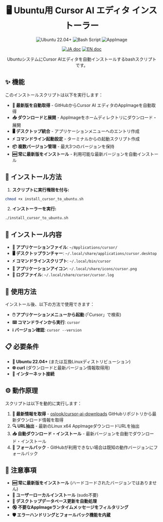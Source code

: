 <h1 align="center">🖥️ Ubuntu用 Cursor AI エディタ インストーラー</h1>

<p align="center">
    <img src="https://img.shields.io/badge/Ubuntu-22.04+-orange?style=for-the-badge&logo=ubuntu" alt="Ubuntu 22.04+"/>
    <img src="https://img.shields.io/badge/Bash-Script-green?style=for-the-badge&logo=gnu-bash" alt="Bash Script"/>
    <img src="https://img.shields.io/badge/AppImage-Installer-blue?style=for-the-badge" alt="AppImage"/>
</p>

<p align="center">
    <a href="README_JP.md"><img src="https://img.shields.io/badge/ドキュメント-日本語-white.svg" alt="JA doc"/></a>
    <a href="README.md"><img src="https://img.shields.io/badge/english-document-white.svg" alt="EN doc"></a>
</p>

<p align="center">
    UbuntuシステムにCursor AIエディタを自動インストールするbashスクリプトです。
</p>

## ✨ 機能

このインストールスクリプトは以下を実行します：
- **🔄 最新版を自動取得** - GitHubからCursor AI エディタのAppImageを自動取得
- **📥 ダウンロードと展開** - AppImageをホームディレクトリにダウンロード・展開
- **🖥️ デスクトップ統合** - アプリケーションメニューへのエントリ作成
- **⚡ コマンドライン起動設定** - ターミナルからの起動スクリプト作成
- **📦 複数バージョン管理** - 最大3つのバージョンを保持
- **🆕 常に最新版をインストール** - 利用可能な最新バージョンを自動インストール

## 🚀 インストール方法

1. **スクリプトに実行権限を付与:**
```bash
chmod +x install_cursor_to_ubuntu.sh
```

2. **インストーラーを実行:**
```bash
./install_cursor_to_ubuntu.sh
```

## 📁 インストール内容

- **📂 アプリケーションファイル**: `~/Applications/cursor/`
- **🖥️ デスクトップランチャー**: `~/.local/share/applications/cursor.desktop`
- **⚡ コマンドラインスクリプト**: `~/.local/bin/cursor`
- **🎨 アプリケーションアイコン**: `~/.local/share/icons/cursor.png`
- **📝 ログファイル**: `~/.local/share/cursor/cursor.log`

## 🎯 使用方法

インストール後、以下の方法で使用できます：
- **🖱️ アプリケーションメニューから起動** (「Cursor」で検索)
- **⌨️ コマンドラインから実行**: `cursor`
- **ℹ️ バージョン確認**: `cursor --version`

## 📋 必要条件

- **🐧 Ubuntu 22.04+** (または互換Linuxディストリビューション)
- **🌐 curl** (ダウンロードと最新バージョン情報取得用)
- **📡 インターネット接続**

## ⚙️ 動作原理

スクリプトは以下を動的に実行します：
1. **📡 最新情報を取得** - [oslook/cursor-ai-downloads](https://github.com/oslook/cursor-ai-downloads) GitHubリポジトリから最新ダウンロード情報を取得
2. **🔍 URL抽出** - 最新のLinux x64 AppImageダウンロードURLを抽出
3. **📥 自動ダウンロード・インストール** - 最新バージョンを自動でダウンロード・インストール
4. **🔄 フォールバック** - GitHubが利用できない場合は既知の動作バージョンにフォールバック

## 📝 注意事項

- **🆕 常に最新版をインストール** (ハードコードされたバージョンではありません)
- **👤 ユーザーローカルインストール** (sudo不要)
- **🔄 デスクトップデータベース更新を自動処理**
- **🔇 不要なAppImageランタイムメッセージをフィルタリング**
- **🛡️ エラーハンドリングとフォールバック機能を内蔵** 